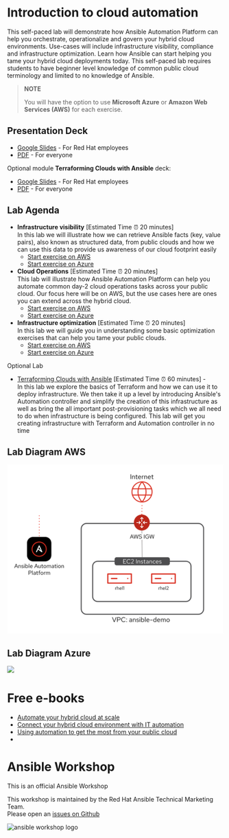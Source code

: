 # Introduction to cloud automation

This self-paced lab will demonstrate how Ansible Automation Platform can help you orchestrate, operationalize and govern your hybrid cloud environments. Use-cases will include infrastructure visibility, compliance and infrastructure optimization. Learn how Ansible can start helping you tame your hybrid cloud deployments today. This self-paced lab requires students to have beginner level knowledge of common public cloud terminology and limited to no knowledge of Ansible.

> **NOTE** 
> 
> You will have the option to use **Microsoft Azure** or **Amazon Web Services (AWS)** for each exercise.

## Presentation Deck

- [Google Slides](https://docs.google.com/presentation/d/1LNzCv16dZ9nNDrfEY-wOMd1jYAZMZlIcla_fUJLsq0U/edit?usp=sharing) - For Red Hat employees
- [PDF](decks/lab-introduction-to-cloud-automation.pdf) - For everyone

Optional module **Terraforming Clouds with Ansible** deck:
- [Google Slides](https://docs.google.com/presentation/d/1LNzCv16dZ9nNDrfEY-wOMd1jYAZMZlIcla_fUJLsq0U/edit?usp=sharing) - For Red Hat employees
- [PDF](decks/lab-terraforming-clouds-with-ansible.pdf) - For everyone

## Lab Agenda

- **Infrastructure visibility** [Estimated Time ⏰ 20 minutes] 
  <br>In this lab we will illustrate how we can retrieve Ansible facts (key, value pairs), also known as structured data, from public clouds and how we can use this data to provide us awareness of our cloud footprint easily
    - [Start exercise on AWS](https://play.instruqt.com/embed/redhat/tracks/cloud-visibility?token=em_IYvE6P3BoPg-Fo50)
    - [Start exercise on  Azure](https://play.instruqt.com/embed/redhat/tracks/ansible-for-azure-infrastructure-visibility?token=em_b_TKcpWZfvC6Jbwe)
- **Cloud Operations** [Estimated Time ⏰ 20 minutes] 
  <br>This lab will illustrate how Ansible Automation Platform can help you automate common day-2 cloud operations tasks across your public cloud. Our focus here will be on AWS, but the use cases here are ones you can extend across the hybrid cloud.
     - [Start exercise on AWS](https://play.instruqt.com/embed/redhat/tracks/cloud-operations?token=em_785MP3rpLI7oAW1Y)
     - [Start exercise on Azure](https://play.instruqt.com/embed/redhat/tracks/ansible-for-azure-cloud-operations?token=em_Iea3nZSewDSNZBW7)
- **Infrastructure optimization** [Estimated Time ⏰ 20 minutes] 
  <br>In this lab we will guide you in understanding some basic optimization exercises that can help you tame your public clouds.
    - [Start exercise on AWS](https://play.instruqt.com/embed/redhat/tracks/cloud-optimization?token=em_0h2ed0VTvBXyHNA6)
    - [Start exercise on Azure](https://play.instruqt.com/embed/redhat/tracks/ansible-for-azure-infrastructure-optimization?token=em_habXtbTR9H2f9QWd)
  
Optional Lab
- [Terraforming Clouds with Ansible](https://play.instruqt.com/embed/redhat/tracks/terraform-ansible-update?token=em_Lj9g2-_VJBGzMic1) [Estimated Time ⏰ 60 minutes] - 
  <br>In this lab we explore the basics of Terraform and how we can use it to deploy infrastructure. We then take it up a level by introducing Ansible's Automation controller and simplify the creation of this infrastructure as well as bring the all important post-provisioning tasks which we all need to do when infrastructure is being configured. This lab will get you creating infrastructure with Terraform and Automation controller in no time

## Lab Diagram AWS

<img src="https://github.com/IPvSean/pictures_for_github/blob/master/aws-diagram.png?raw=true" width="600px">

## Lab Diagram Azure

<img src="https://ipvsean.github.io/instruqt/webpages/img/azure_diagram.png" width="600px">

# Free e-books

- [Automate your hybrid cloud at scale](https://www.redhat.com/en/engage/automate-hybrid-cloud-20221006)
- [Connect your hybrid cloud environment with IT automation](https://www.redhat.com/en/engage/hybrid-cloud-environment-20220412)
- [Using automation to get the most from your public cloud	](https://www.redhat.com/en/engage/automation-public-cloud-20221014)
- 
# Ansible Workshop

This is an official Ansible Workshop

This workshop is maintained by the Red Hat Ansible Technical Marketing Team.  
Please open an [issues on Github](https://github.com/ansible/instruqt/issues/new?title=New+cloud+workshop+issue&body=)


![ansible workshop logo](https://github.com/ansible/workshops/blob/devel/images/Ansible-Workshop-Logo.png?raw=true)